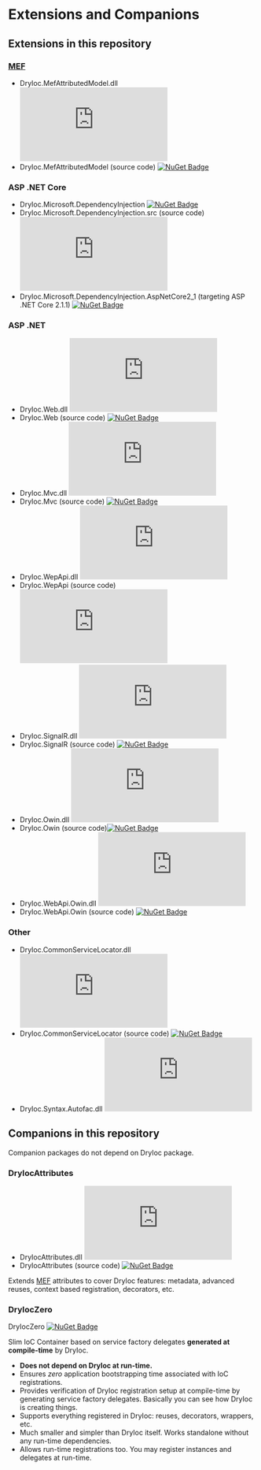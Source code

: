# Extensions and Companions

## Extensions in this repository

### [MEF](http://msdn.microsoft.com/en-us/library/ee155691(v=vs.110).aspx)

- DryIoc.MefAttributedModel.dll [![NuGet Badge](https://buildstats.info/nuget/DryIoc.MefAttributedModel.dll)](https://www.nuget.org/packages/DryIoc.MefAttributedModel.dll)
- DryIoc.MefAttributedModel (source code) [![NuGet Badge](https://buildstats.info/nuget/DryIoc.MefAttributedModel)](https://www.nuget.org/packages/DryIoc.MefAttributedModel.dll)

### ASP .NET Core

- DryIoc.Microsoft.DependencyInjection [![NuGet Badge](https://buildstats.info/nuget/DryIoc.Microsoft.DependencyInjection)](https://www.nuget.org/packages/DryIoc.Microsoft.DependencyInjection)
- DryIoc.Microsoft.DependencyInjection.src (source code) [![NuGet Badge](https://buildstats.info/nuget/DryIoc.Microsoft.DependencyInjection.src)](https://www.nuget.org/packages/DryIoc.Microsoft.DependencyInjection.src)
- DryIoc.Microsoft.DependencyInjection.AspNetCore2_1 (targeting ASP .NET Core 2.1.1) [![NuGet Badge](https://buildstats.info/nuget/DryIoc.Microsoft.DependencyInjection.AspNetCore2_1)](https://www.nuget.org/packages/DryIoc.Microsoft.DependencyInjection.AspNetCore2_1)


### ASP .NET

- DryIoc.Web.dll [![NuGet Badge](https://buildstats.info/nuget/DryIoc.Web.dll)](https://www.nuget.org/packages/DryIoc.Web.dll)
- DryIoc.Web (source code) [![NuGet Badge](https://buildstats.info/nuget/DryIoc.Web)](https://www.nuget.org/packages/DryIoc.Web)
- DryIoc.Mvc.dll [![NuGet Badge](https://buildstats.info/nuget/DryIoc.Mvc.dll)](https://www.nuget.org/packages/DryIoc.Mvc.dll)
- DryIoc.Mvc (source code) [![NuGet Badge](https://buildstats.info/nuget/DryIoc.Mvc)](https://www.nuget.org/packages/DryIoc.Mvc)
- DryIoc.WepApi.dll [![NuGet Badge](https://buildstats.info/nuget/DryIoc.WebApi.dll)](https://www.nuget.org/packages/DryIoc.WebApi.dll)
- DryIoc.WepApi (source code) [![NuGet Badge](https://buildstats.info/nuget/DryIoc.WebApi.dll)](https://www.nuget.org/packages/DryIoc.WebApi)
- DryIoc.SignalR.dll [![NuGet Badge](https://buildstats.info/nuget/DryIoc.SignalR.dll)](https://www.nuget.org/packages/DryIoc.SignalR.dll)
- DryIoc.SignalR (source code) [![NuGet Badge](https://buildstats.info/nuget/DryIoc.SignalR)](https://www.nuget.org/packages/DryIoc.SignalR)
- DryIoc.Owin.dll [![NuGet Badge](https://buildstats.info/nuget/DryIoc.Owin.dll)](https://www.nuget.org/packages/DryIoc.Owin.dll)
- DryIoc.Owin (source code)[![NuGet Badge](https://buildstats.info/nuget/DryIoc.Owin)](https://www.nuget.org/packages/DryIoc.Owin)
- DryIoc.WebApi.Owin.dll [![NuGet Badge](https://buildstats.info/nuget/DryIoc.WebApi.Owin.dll)](https://www.nuget.org/packages/DryIoc.WebApi.Owin.dll)
- DryIoc.WebApi.Owin (source code) [![NuGet Badge](https://buildstats.info/nuget/DryIoc.WebApi.Owin)](https://www.nuget.org/packages/DryIoc.WebApi.Owin)


### Other

- DryIoc.CommonServiceLocator.dll [![NuGet Badge](https://buildstats.info/nuget/DryIoc.CommonServiceLocator.dll)](https://www.nuget.org/packages/DryIoc.CommonServiceLocator.dll)
- DryIoc.CommonServiceLocator (source code) [![NuGet Badge](https://buildstats.info/nuget/DryIoc.CommonServiceLocator)](https://www.nuget.org/packages/DryIoc.CommonServiceLocator)
- DryIoc.Syntax.Autofac.dll [![NuGet Badge](https://buildstats.info/nuget/DryIoc.Syntax.Autofac.dll)](https://www.nuget.org/packages/DryIoc.Syntax.Autofac.dll)



## Companions in this repository

Companion packages do not depend on DryIoc package.

### DryIocAttributes

- DryIocAttributes.dll [![NuGet Badge](https://buildstats.info/nuget/DryIocAttributes.dll)](https://www.nuget.org/packages/DryIocAttributes.dll)  
- DryIocAttributes (source code) [![NuGet Badge](https://buildstats.info/nuget/DryIocAttributes)](https://www.nuget.org/packages/DryIocAttributes)

Extends [MEF](http://msdn.microsoft.com/en-us/library/ee155691(v=vs.110).aspx) attributes to cover DryIoc features: metadata, advanced reuses, context based registration, decorators, etc. 


### DryIocZero

DryIocZero [![NuGet Badge](https://buildstats.info/nuget/DryIocZero)](https://www.nuget.org/packages/DryIocZero)

Slim IoC Container based on service factory delegates __generated at compile-time__ by DryIoc.

- __Does not depend on DryIoc at run-time.__
- Ensures _zero_ application bootstrapping time associated with IoC registrations.
- Provides verification of DryIoc registration setup at compile-time by generating service factory delegates. Basically you can see how DryIoc is creating things.
- Supports everything registered in DryIoc: reuses, decorators, wrappers, etc.
- Much smaller and simpler than DryIoc itself. Works standalone without any run-time dependencies.
- Allows run-time registrations too. You may register instances and delegates at run-time.
